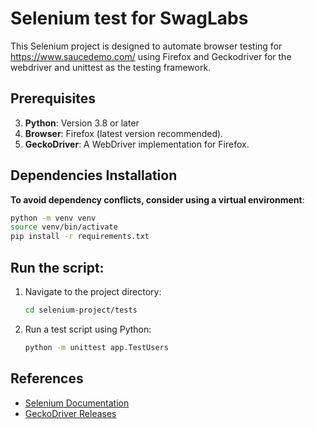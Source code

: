# Selenium test for SwagLabs

This Selenium project is designed to automate browser testing for https://www.saucedemo.com/ using Firefox and Geckodriver for the webdriver and unittest as the testing framework.

## Prerequisites

3. **Python**: Version 3.8 or later
1. **Browser**: Firefox (latest version recommended).
2. **GeckoDriver**: A WebDriver implementation for Firefox.

## Dependencies Installation
**To avoid dependency conflicts, consider using a virtual environment**:
   ```bash
   python -m venv venv
   source venv/bin/activate
   pip install -r requirements.txt
   ```

## Run the script:
1. Navigate to the project directory:
   ```bash
   cd selenium-project/tests
   ```

2. Run a test script using Python:
    ```bash
    python -m unittest app.TestUsers
    ```

## References
- [Selenium Documentation](https://www.selenium.dev/documentation/)
- [GeckoDriver Releases](https://github.com/mozilla/geckodriver/releases)